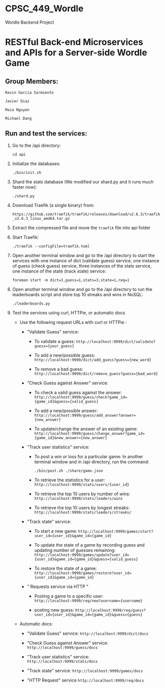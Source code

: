 # CPSC_449_Wordle
Wordle Backend Project

# RESTful Back-end Microservices and APIs for a Server-side Wordle Game

## Group Members:

    Kevin Garcia Sarmiento

    Javier Diaz

    Maia Nguyen

    Michael Dang

## Run and test the services:

1. Go to the /api directory:

    ```
    cd api
    ```

2. Initialize the databases:

    ```
    ./bin/init.sh
    ```

3. Shard the stats database (We modified our shard.py and it runs much faster now):
    ```
    ./shard.py
    ```

4. Download Traefik (a single binary) from:

    `https://github.com/traefik/traefik/releases/download/v2.6.3/traefik_v2.6.3_linux_amd64.tar.gz`


5. Extract the compressed file and move the `traefik` file into api folder

6. Start Traefik:

    ```
    ./traefik --configFile=traefik.toml
    ```

7. Open another terminal window and go to the /api directory to start the services with
    one instance of dict (validate guess) service,
    one instance of guess (check guess) service,
    three instances of the stats service,
    one instance of the state (track state) service:

    ```
    foreman start -m dict=1,guess=1,stats=3,state=1,req=1
    ```
8. Open another terminal window and go to the /api directory to run the leaderboards script and store top 10 streaks and wins in NoSQL:

    ```
    ./leaderboards.py
    ```

9. Test the services using curl, HTTPie, or automatic docs

    * Use the following request URLs with curl or HTTPie :

        - "Validate Guess" service:

            * To validate a guess: `http://localhost:9999/dict/validate?guess={your_guess}`

            * To add a new/possible guess: `http://localhost:9999/dict/add_guess?guess={new_word}`

            * To remove a bad guess: `http://localhost:9999/dict/remove_guess?guess={bad_word}`


        - "Check Guess against Answer" service:

            * To check a valid guess against the answer: `http://localhost:9999/guess/check?game_id={game_id}&guess={valid_guess}`

            * To add a new/possible answer: `http://localhost:9999/guess/add_answer?answer={new_answer}`

            * To update/change the answer of an existing game: `http://localhost:9999/guess/change_answer?game_id={game_id}&new_answer={new_answer}`

        - "Track user statistics" service:

            * To post a win or loss for a particular game:
                In another terminal window and in /api directory, run the command:

                ```
                ./bin/post.sh ./share/game.json
                ```

            * To retrieve the statistics for a user: `http://localhost:9999/stats/users/{user_id}`

            * To retrieve the top 10 users by number of wins: `http://localhost:9999/stats/leaders/wins`

            * To retrieve the top 10 users by longest streaks: `http://localhost:9999/stats/leaders/streaks/`

        - "Track state" service:

            * To start a new game: `http://localhost:9999/games/start?user_id={user_id}&game_id={game_id}`

            * To update the state of a game by recording guess and updating number of guesses remaining: `http://localhost:9999/games/update?user_id={user_id}&game_id={game_id}&guess={valid_guess}`

            * To restore the state of a game: `http://localhost:9999/games/restore?user_id={user_id}&game_id={game_id}`

        - " Requests service via HTTP "

            * Posting a game to a specific user: `http://localhost:9999/req/new?username={username}`

            * posting new guess: `http://localhost:9999/req/guess?user_id={user_id}&game_id={game_id}&guess={guess}`

    * Automatic docs:

        - "Validate Guess" service: `http://localhost:9999/dict/docs`

        - "Check Guess against Answer" service: `http://localhost:9999/guess/docs`

        - "Track user statistics" service: `http://localhost:9999/stats/docs`

        - "Track state" service: `http://localhost:9999/games/docs`

        - "HTTP Request" service `http://localhost:9999/req/docs`

